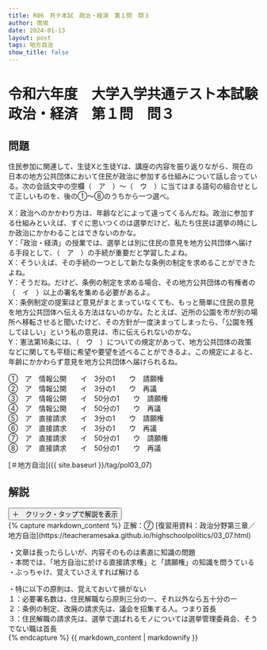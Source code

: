 ```yaml
---
title: R06　共テ本試　政治・経済　第１問　問３
author: 雨坂
date: 2024-01-13
layout: post
tags: 地方自治
show_title: false
---
```

  
# 令和六年度　大学入学共通テスト本試験　政治・経済　第１問　問３  

## 問題  
住民参加に関連して、生徒Xと生徒Yは、講座の内容を振り返りながら、現在の日本の地方公共団体において住民が政治に参加する仕組みについて話し合っている。次の会話文中の空欄（　ア　）〜（　ウ　）に当てはまる語句の組合せとして正しいものを、後の①〜⑧のうちから一つ選べ。  
  
X：政治へのかかわり方は、年齢などによって違ってくるんだね。政治に参加する仕組みといえば、すぐに思いつくのは選挙だけど、私たち住民は選挙の時にしか政治にかかわることはできないのかな。  
Y：「政治・経済」の授業では、選挙とは別に住民の意見を地方公共団体へ届ける手段として、（　ア　）の手続が重要だと学習したよね。  
X：そういえば、その手続の一つとして新たな条例の制定を求めることができたよね。  
Y：そうだね。だけど、条例の制定を求める場合、その地方公共団体の有権者の（　イ　）以上の署名を集める必要があるよ。  
X：条例制定の提案ほど意見がまとまっていなくても、もっと簡単に住民の意見を地方公共団体へ伝える方法はないのかな。たとえば、近所の公園を市が別の場所へ移転させると聞いたけど、その方針が一度決まってしまったら、「公園を残してほしい」という私の意見は、市に伝えられないのかな。  
Y：憲法第16条には、（　ウ　）についての規定があって、地方公共団体の政策などに関しても平穏に希望や要望を述べることができるよ。この規定によると、年齢にかかわらず意見を地方公共団体へ届けられるね。  
  
①　ア　情報公開　　イ　3分の1　　ウ　請願権  
②　ア　情報公開　　イ　3分の1　　ウ　再議  
③　ア　情報公開　　イ　50分の1　　ウ　請願権  
④　ア　情報公開　　イ　50分の1　　ウ　再議  
⑤　ア　直接請求　　イ　3分の1　　ウ　請願権  
⑥　ア　直接請求　　イ　3分の1　　ウ　再議  
⑦　ア　直接請求　　イ　50分の1　　ウ　請願権  
⑧　ア　直接請求　　イ　50分の1　　ウ　再議  
  
[＃地方自治]({{ site.baseurl }}/tag/pol03_07)  
  
## 解説  
<div class="collapsible">
  <button class="collapsible-button">＋　クリック・タップで解説を表示</button>
  <div class="collapsible-content">
    {% capture markdown_content %}
正解：⑦  
[復習用資料：政治分野第三章／地方自治](https://teacheramesaka.github.io/highschoolpolitics/03_07.html)  
  
・文章は長ったらしいが、内容そのものは素直に知識の問題  
・本問では、「地方自治に於ける直接請求権」と「請願権」の知識を問うている  
・ぶっちゃけ、覚えていさえすれば解ける  
  
・特に以下の原則は、覚えておいて損がない  
１：必要署名数は、住民解職なら原則三分の一、それ以外なら五十分の一  
２：条例の制定、改廃の請求先は、議会を招集する人。つまり首長  
３：住民解職の請求先は、選挙で選ばれるモノについては選挙管理委員会、そうでない職は首長  
    {% endcapture %}
    {{ markdown_content | markdownify }}
  </div>
</div>
